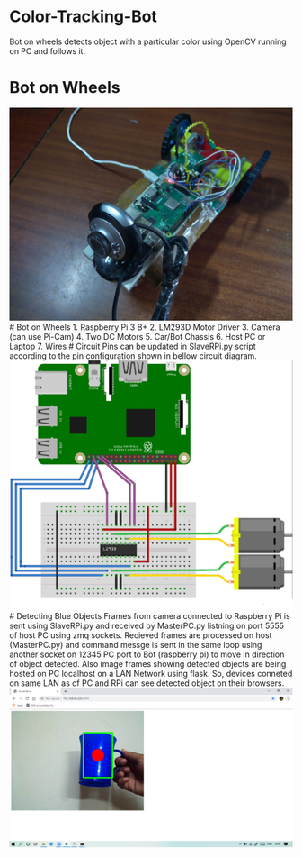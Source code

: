 # Color-Tracking-Bot
Bot on wheels detects object with a particular color using OpenCV running on PC and follows it.
# Bot on Wheels
<img src="https://github.com/SahilVerma0651/Color-Tracking-Bot/blob/master/Bot.jpg"/>
# Bot on Wheels
1. Raspberry Pi 3 B+
2. LM293D Motor Driver
3. Camera (can use Pi-Cam)
4. Two DC Motors
5. Car/Bot Chassis
6. Host PC or Laptop
7. Wires
# Circuit
Pins can be updated in SlaveRPi.py script according to the pin configuration shown in bellow circuit diagram.
<img src="https://github.com/SahilVerma0651/Color-Tracking-Bot/blob/master/Circuit.jpg"/>
# Detecting Blue Objects
Frames from camera connected to Raspberry Pi is sent using SlaveRPi.py and received by MasterPC.py listning on port 5555 of host PC using zmq sockets.
Recieved frames are processed on host (MasterPC.py) and command messge is sent in the same loop using another socket on 12345 PC port to Bot (raspberry pi) to move in direction of object detected.
Also image frames showing detected objects are being hosted on PC localhost on a LAN Network using flask.
So, devices conneted on same LAN as of PC and RPi can see detected object on their browsers.
<img src="https://github.com/SahilVerma0651/Color-Tracking-Bot/blob/master/Blue%20Color%20Detect.png"/>
